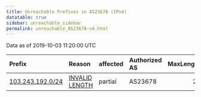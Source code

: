 ```yaml
---
title: Unreachable Prefixes in AS23678 (IPv4)
datatable: true
sidebar: unreachable_sidebar
permalink: unreachable_AS23678-v4.html
---
```


Data as of 2019-10-03 11:20:00 UTC


<div class="datatable-begin"></div>

| Prefix                                                     | Reason                                                                                                     | affected   | Authorized AS   |   MaxLength | Anchor                                       |   unreachable /24s |
|:-----------------------------------------------------------|:-----------------------------------------------------------------------------------------------------------|:-----------|:----------------|------------:|:---------------------------------------------|-------------------:|
| [103.243.192.0/24](https://stat.ripe.net/103.243.192.0/24) | [INVALID LENGTH](https://rpki-validator.ripe.net/announcement-preview?asn=AS23678&prefix=103.243.192.0/24) | partial    | AS23678         |          22 | [APNIC](unreachable_APNIC_RPKI_Root-v4.html) |                  1 |

<div class="datatable-end"></div>